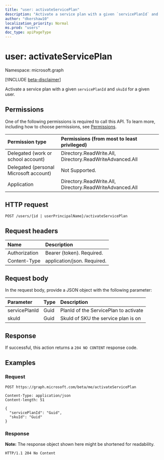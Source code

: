 ```yaml
---
title: "user: activateServicePlan"
description: "Activate a service plan with a given `servicePlanId` and `skuId` for a given user."
author: "dkershaw10"
localization_priority: Normal
ms.prod: "users"
doc_type: apiPageType
---
```


# user: activateServicePlan
Namespace: microsoft.graph

[!INCLUDE [beta-disclaimer](../../includes/beta-disclaimer.md)]

Activate a service plan with a given `servicePlanId` and `skuId` for a given user.

## Permissions
One of the following permissions is required to call this API. To learn more, including how to choose permissions, see [Permissions](/graph/permissions-reference).

|Permission type|Permissions (from most to least privileged)|
| :--- | :--- |
| Delegated (work or school account) | Directory.ReadWrite.All, Directory.ReadWriteAdvanced.All |
| Delegated (personal Microsoft account) | Not Supported. |
| Application | Directory.ReadWrite.All, Directory.ReadWriteAdvanced.All |

## HTTP request

<!-- {
  "blockType": "ignored"
}
-->
``` http
POST /users/{id | userPrincipalName}/activateServicePlan
```

## Request headers
| Name | Description |
| :--- | :--- |
| Authorization | Bearer {token}. Required. |
| Content-Type | application/json. Required. |

## Request body
In the request body, provide a JSON object with the following parameter:

| Parameter | Type | Description |
| :--- | :--- | :--- |
| servicePlanId | Guid | PlanId of the ServicePlan to activate |
| skuId | Guid | SkuId of SKU the service plan is on |



## Response

If successful, this action returns a `204 NO CONTENT` response code.

## Examples

### Request
<!-- {
  "blockType": "request",
  "name": "user_activateserviceplan"
}
-->
``` http
POST https://graph.microsoft.com/beta/me/activateServicePlan

Content-Type: application/json
Content-length: 51

{
  "servicePlanId": "Guid",
  "skuId": "Guid"
}
```


### Response
**Note:** The response object shown here might be shortened for readability.
<!-- {
  "blockType": "response",
  "truncated": true,
  "@odata.type": "Edm.Boolean"
}
-->
``` http
HTTP/1.1 204 No Content
```

